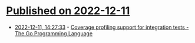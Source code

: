 # [Published on 2022-12-11](index.md)

* [2022-12-11, 14:27:33](https://lobste.rs/s/zpeiqh/coverage_profiling_support_for) - [Coverage profiling support for integration tests - The Go Programming Language](https://go.dev/testing/coverage/)
